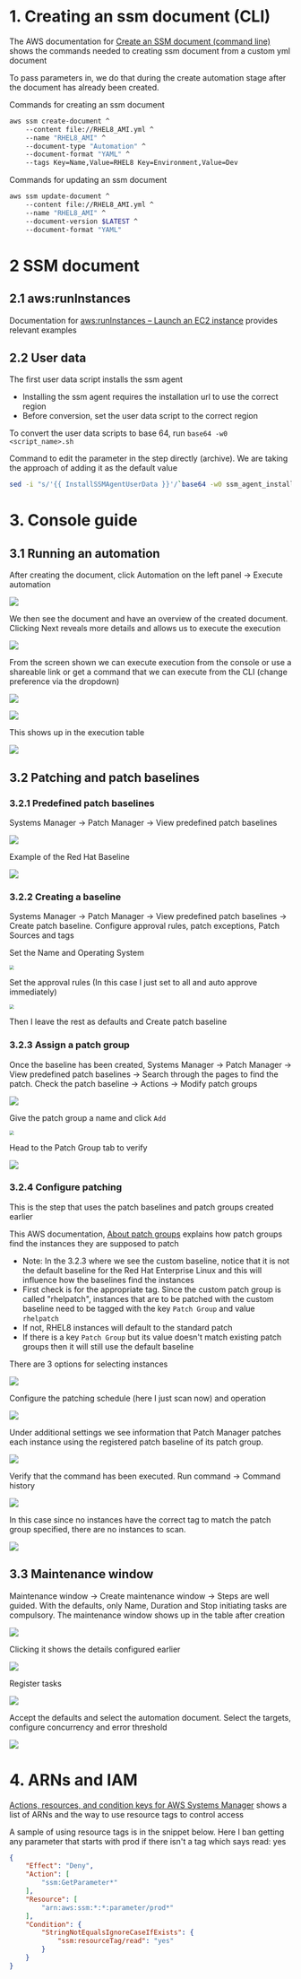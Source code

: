 # 1. Creating an ssm document (CLI)

The AWS documentation for [Create an SSM document (command line)](https://docs.aws.amazon.com/systems-manager/latest/userguide/create-ssm-document-cli.html) shows the commands needed to creating ssm document from a custom yml document

To pass parameters in, we do that during the create automation stage after the document has already been created.

Commands for creating an ssm document

```bash
aws ssm create-document ^
    --content file://RHEL8_AMI.yml ^
    --name "RHEL8_AMI" ^
    --document-type "Automation" ^
    --document-format "YAML" ^
    --tags Key=Name,Value=RHEL8 Key=Environment,Value=Dev
```

Commands for updating an ssm document

```bash
aws ssm update-document ^
    --content file://RHEL8_AMI.yml ^
    --name "RHEL8_AMI" ^
    --document-version $LATEST ^
    --document-format "YAML"
```

# 2 SSM document

## 2.1 aws:runInstances

Documentation for [aws:runInstances – Launch an EC2 instance](https://docs.aws.amazon.com/systems-manager/latest/userguide/automation-action-runinstance.html) provides relevant examples

## 2.2 User data

The first user data script installs the ssm agent

- Installing the ssm agent requires the installation url to use the correct region
- Before conversion, set the user data script to the correct region

To convert the user data scripts to base 64, run `base64 -w0 <script_name>.sh`

Command to edit the parameter in the step directly (archive). We are taking the approach of adding it as the default value

```bash
sed -i "s/'{{ InstallSSMAgentUserData }}'/`base64 -w0 ssm_agent_install.sh`/g" RHEl8_AMI.yaml
```

# 3. Console guide

## 3.1 Running an automation

After creating the document, click Automation on the left panel -> Execute automation

![](assets/01_automation_console.PNG)

We then see the document and have an overview of the created document. Clicking Next reveals more details and allows us to execute the execution

![](assets/02_execute_automation.PNG)

From the screen shown we can execute execution from the console or use a shareable link or get a command that we can execute from the CLI (change preference via the dropdown)

![](assets/03_execute_automation_2.PNG)

![](assets/04_execute_automation_3.PNG)

This shows up in the execution table

![](assets/05_execute_automation_verification.PNG)





## 3.2 Patching and patch baselines

### 3.2.1 Predefined patch baselines

Systems Manager -> Patch Manager -> View predefined patch baselines

![](assets/06_patch_baselines_predefined.PNG)

Example of the Red Hat Baseline

![](assets/07_patch_baselines_predefined_rhel.PNG)

### 3.2.2 Creating a baseline

Systems Manager -> Patch Manager -> View predefined patch baselines -> Create patch baseline. Configure approval rules, patch exceptions, Patch Sources and tags

Set the Name and Operating System

<img src="assets/08_patch_baseline_create1.PNG" style="zoom:50%;" />

Set the approval rules (In this case I just set to all and auto approve immediately)

<img src="assets/09_patch_baseline_create2.PNG" style="zoom:50%;" />

Then I leave the rest as defaults and Create patch baseline

### 3.2.3 Assign a patch group

Once the baseline has been created, Systems Manager -> Patch Manager -> View predefined patch baselines -> Search through the pages to find the patch. Check the patch baseline -> Actions -> Modify patch groups

![](assets/10_patch_group.PNG)

Give the patch group a name and click `Add`

<img src="assets/11_patch_group2.PNG" style="zoom:50%;" />

Head to the Patch Group tab to verify

![](assets/12_patch_group3.PNG)

### 3.2.4 Configure patching

This is the step that  uses the patch baselines and patch groups created earlier

This AWS documentation, [About patch groups](https://docs.aws.amazon.com/systems-manager/latest/userguide/sysman-patch-patchgroups.html) explains how patch groups find the instances they are supposed to patch

- Note: In the 3.2.3 where we see the custom baseline, notice that it is not the default baseline for the Red Hat Enterprise Linux and this will influence how the baselines find the instances
- First check is for the appropriate tag. Since the custom patch group is called "rhelpatch", instances that are to be patched with the custom baseline need to be tagged with the key `Patch Group` and value `rhelpatch`
- If not, RHEL8 instances will default to the standard patch
- If there is a key `Patch Group` but its value doesn't match existing patch groups then it will still use the default baseline

There are 3 options for selecting instances

![](assets/13_configure_patching_select_instances.PNG)

Configure the patching schedule (here I just scan now) and operation

![](assets/14_configure_patching_schedule_operation.PNG)

Under additional settings we see information that Patch Manager patches each instance using the registered patch baseline of its patch group.

![](assets/15_configure_patching_additional_info.PNG)

Verify that the command has been executed. Run command -> Command history

![](assets/16_run_patch_baseline.PNG)

In this case since no instances have the correct tag to match the patch group specified, there are no instances to scan.

![](assets/17_run_patch_baseline2.PNG)

## 3.3 Maintenance window

Maintenance window -> Create maintenance window -> Steps are well guided. With the defaults, only Name, Duration and Stop initiating tasks are compulsory. The maintenance window shows up in the table after creation

![](assets/18_maintenance_window.PNG)

Clicking it shows the details configured earlier

![](assets/19_maintenance_window2.PNG)

Register tasks

![](assets/20_maintenance_window3.PNG)

Accept the defaults and select the automation document. Select the targets, configure concurrency and error threshold

![](assets/21_maintenance_window4.PNG)

# 4. ARNs and IAM

[Actions, resources, and condition keys for AWS Systems Manager](https://docs.aws.amazon.com/IAM/latest/UserGuide/list_awssystemsmanager.html) shows a list of ARNs and the way to use resource tags to control access

A sample of using resource tags is in the snippet below. Here I ban getting any parameter that starts with prod if there isn't a tag which says read: yes

```json
{
    "Effect": "Deny",
    "Action": [
        "ssm:GetParameter*"
    ],
    "Resource": [
        "arn:aws:ssm:*:*:parameter/prod*"
    ],
    "Condition": {
        "StringNotEqualsIgnoreCaseIfExists": {
            "ssm:resourceTag/read": "yes"
        }
    }
}
```

